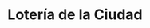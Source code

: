 ---
title: "Lotería de la Ciudad"
url: /ciudad-autonoma-de-buenos-aires/loteria-de-la-ciudad-avenida-eva-peron/
shop: lotería
---